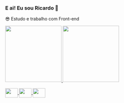 ### E ai! Eu sou Ricardo 🚀

  😎 Estudo e trabalho com Front-end
<div>
  <a href="https://github.com/Ricardo-Matheus">
  <img height="180em" src="https://github-readme-stats.vercel.app/api?username=Ricardo-Matheus&show_icons=true&theme=dracula&include_all_commits=true&count_private=true"/>
  <img height="180em" src="https://github-readme-stats.vercel.app/api/top-langs/?username=Ricardo-Matheus&layout=compact&langs_count=7&theme=dracula"/>
</div>
<div style="display: inline_block"><br>
<img align = center height =30 width =40 src="https://cdn.jsdelivr.net/gh/devicons/devicon/icons/html5/html5-original.svg" /> 
<img align = center height =30 width =40 src="https://cdn.jsdelivr.net/gh/devicons/devicon/icons/css3/css3-original.svg" />
<img align = center height =30 width =40 src="https://cdn.jsdelivr.net/gh/devicons/devicon/icons/javascript/javascript-original.svg" />
          
</div>

